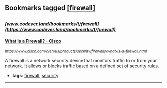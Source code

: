 ## Bookmarks tagged [[firewall]](https://www.codever.land/search?q=[firewall])

_<sup><sup>[www.codever.land/bookmarks/t/firewall](https://www.codever.land/bookmarks/t/firewall)</sup></sup>_
---
#### [What Is a Firewall? - Cisco](https://www.cisco.com/c/en/us/products/security/firewalls/what-is-a-firewall.html)
_<sup>https://www.cisco.com/c/en/us/products/security/firewalls/what-is-a-firewall.html</sup>_

A firewall is a network security device that monitors traffic to or from your network. It allows or blocks traffic based on a defined set of security rules. 
* **tags**: [firewall](../tagged/firewall.md), [security](../tagged/security.md)
---
